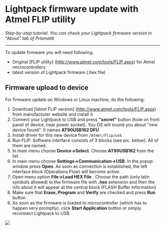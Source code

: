 # Lightpack firmware update with Atmel FLIP utility
_Step-by-step tutorial. You can check your Lightpack firmware version in "About" tab of Prismatik_

---

To update firmware you will need following:

* Original [FLIP utility] (http://www.atmel.com/tools/FLIP.aspx) for Atmel microcontrollers
* latest version of Lightpack firmware (.hex file)

## Firmware upload to device
For firmware update on Windows or Linux machine, do the following:

1. Download [latest FLIP version] (http://www.atmel.com/tools/FLIP.aspx) from manufacturer website and install it 
2. Connect your Lightpack to USB and press **"secret"** button (hole on front panel of device, near power socket). You OS will sound you about "new device found". It names **AT90USB162 DFU**
3. Install driver for this new device from ```/Atmel/Flip/usb```
4. Run FLIP. Software interface consists of 3 blocks (see pic. below). All of them are named.
5. In main menu choose **Device→Select**. Choose **AT90USB162** from the list
6. In main menu choose **Settings→Communication→USB**. In the popup window press **Open**. As soon as connection is established, the left interface block (Operations Flow) will become active.
7. Open menu option **File→Load HEX File** . Choose the path (only latin symbols allowed) to the firmware file with **.hex** extension and then the info about it will appear at the central block (FLASH Buffer Information)
8. Make sure that **Erase, Program** and **Verify** are checked and press **Run** button
9. As soon as the firmware is loaded to microcontroller (which has to happen very promptly), click **Start Application** button or simply reconnect Lightpack to USB.

<img src="http://wiki.pixelkit.ru/_ru/images/Tumblr_lgo5u1wS8w1qbbc3b.png">
